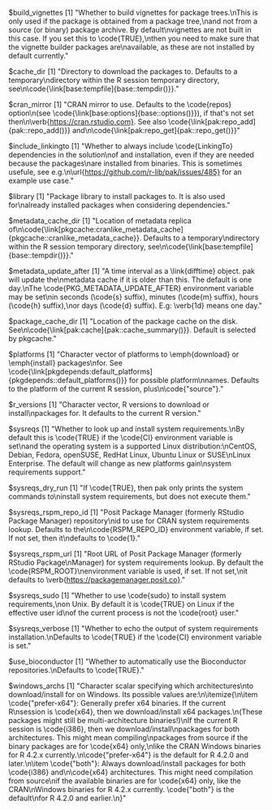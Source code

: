 $build_vignettes
[1] "Whether to build vignettes for package trees.\nThis is only used if the package is obtained from a package tree,\nand not from a source (or binary) package archive. By default\nvignettes are not built in this case. If you set this to \\code{TRUE},\nthen you need to make sure that the vignette builder packages are\navailable, as these are not installed by default currently."

$cache_dir
[1] "Directory to download the packages to. Defaults to a temporary\ndirectory within the R session temporary directory, see\n\\code{\\link[base:tempfile]{base::tempdir()}}."

$cran_mirror
[1] "CRAN mirror to use. Defaults to the \\code{repos} option\n(see \\code{\\link[base:options]{base::options()}}), if that's not set then\n\\verb{https://cran.rstudio.com}. See also \\code{\\link[pak:repo_add]{pak::repo_add()}} and\n\\code{\\link[pak:repo_get]{pak::repo_get()}}"

$include_linkingto
[1] "Whether to always include \\code{LinkingTo} dependencies in the solution\nof and installation, even if they are needed because the packages\nare installed from binaries. This is sometimes usefule, see e.g.\n\\url{https://github.com/r-lib/pak/issues/485} for an example use case."

$library
[1] "Package library to install packages to. It is also used for\nalready installed packages when considering dependencies."

$metadata_cache_dir
[1] "Location of metadata replica of\n\\code{\\link[pkgcache:cranlike_metadata_cache]{pkgcache::cranlike_metadata_cache}}. Defaults to a temporary\ndirectory within the R session temporary directory, see\n\\code{\\link[base:tempfile]{base::tempdir()}}."

$metadata_update_after
[1] "A time interval as a \\link{difftime} object. pak will update the\nmetadata cache if it is older than this. The default is one day.\nThe \\code{PKG_METADATA_UPDATE_AFTER} environment variable may be set\nin seconds (\\code{s} suffix), minutes (\\code{m} suffix), hours (\\code{h} suffix),\nor days (\\code{d} suffix). E.g: \\verb{1d} means one day."

$package_cache_dir
[1] "Location of the package cache on the disk. See\n\\code{\\link[pak:cache]{pak::cache_summary()}}. Default is selected by pkgcache."

$platforms
[1] "Character vector of platforms to \\emph{download} or \\emph{install} packages\nfor. See \\code{\\link[pkgdepends:default_platforms]{pkgdepends::default_platforms()}} for possible platform\nnames. Defaults to the platform of the current R session, plus\n\\code{\"source\"}."

$r_versions
[1] "Character vector, R versions to download or install\npackages for. It defaults to the current R version."

$sysreqs
[1] "Whether to look up and install system requirements.\nBy default this is \\code{TRUE} if the \\code{CI} environment variable is set\nand the operating system is a supported Linux distribution:\nCentOS, Debian, Fedora, openSUSE, RedHat Linux, Ubuntu Linux or SUSE\nLinux Enterprise. The default will change as new platforms gain\nsystem requirements support."

$sysreqs_dry_run
[1] "If \\code{TRUE}, then pak only prints the system commands to\ninstall system requirements, but does not execute them."

$sysreqs_rspm_repo_id
[1] "Posit Package Manager (formerly RStudio Package Manager) repository\nid to use for CRAN system requirements lookup. Defaults to the\n\\code{RSPM_REPO_ID} environment variable, if set. If not set, then it\ndefaults to \\code{1}."

$sysreqs_rspm_url
[1] "Root URL of Posit Package Manager (formerly RStudio Package\nManager) for system requirements lookup. By default the \\code{RSPM_ROOT}\nenvironment variable is used, if set. If not set,\nit defaults to \\verb{https://packagemanager.posit.co}."

$sysreqs_sudo
[1] "Whether to use \\code{sudo} to install system requirements,\non Unix. By default it is \\code{TRUE} on Linux if the effective user id\nof the current process is not the \\code{root} user."

$sysreqs_verbose
[1] "Whether to echo the output of system requirements installation.\nDefaults to \\code{TRUE} if the \\code{CI} environment variable is set."

$use_bioconductor
[1] "Whether to automatically use the Bioconductor repositories.\nDefaults to \\code{TRUE}."

$windows_archs
[1] "Character scalar specifying which architectures\nto download/install for on Windows. Its possible values are:\n\\itemize{\n\\item \\code{\"prefer-x64\"}: Generally prefer x64 binaries. If the current R\nsession is \\code{x64}, then we download/install x64 packages.\n(These packages might still be multi-architecture binaries!)\nIf the current R session is \\code{i386}, then we download/install\npackages for both architectures. This might mean compiling\npackages from source if the binary packages are for \\code{x64} only,\nlike the CRAN Windows binaries for R 4.2.x currently.\n\\code{\"prefer-x64\"} is the default for R 4.2.0 and later.\n\\item \\code{\"both\"}: Always download/install packages for both \\code{i386} and\n\\code{x64} architectures. This might need compilation from source\nif the available binaries are for \\code{x64} only, like the CRAN\nWindows binaries for R 4.2.x currently. \\code{\"both\"} is the default\nfor R 4.2.0 and earlier.\n}"

